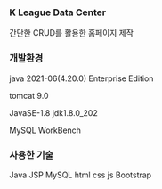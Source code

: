 ### K League Data Center 
간단한 CRUD를 활용한 홈페이지 제작

### 개발환경
java 2021-06(4.20.0) Enterprise Edition

tomcat 9.0

JavaSE-1.8 jdk1.8.0_202

MySQL WorkBench

### 사용한 기술
Java
JSP
MySQL
html
css
js
Bootstrap

